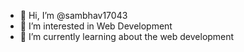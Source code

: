 - 👋 Hi, I’m @sambhav17043
- 👀 I’m interested in Web Development
- 🌱 I’m currently learning about the web development 

<!---
sambhav17043/sambhav17043 is a ✨ special ✨ repository because its `README.md` (this file) appears on your GitHub profile.
You can click the Preview link to take a look at your changes.
--->
